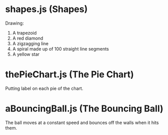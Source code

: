 # shapes.js (Shapes)
Drawing:
1. A trapezoid
1. A red diamond
1. A zigzagging line
1. A spiral made up of 100 straight line segments
1. A yellow star

# thePieChart.js (The Pie Chart)
Putting label on each pie of the chart.

# aBouncingBall.js (The Bouncing Ball)
The ball moves at a constant speed and bounces off the walls when it hits them.
